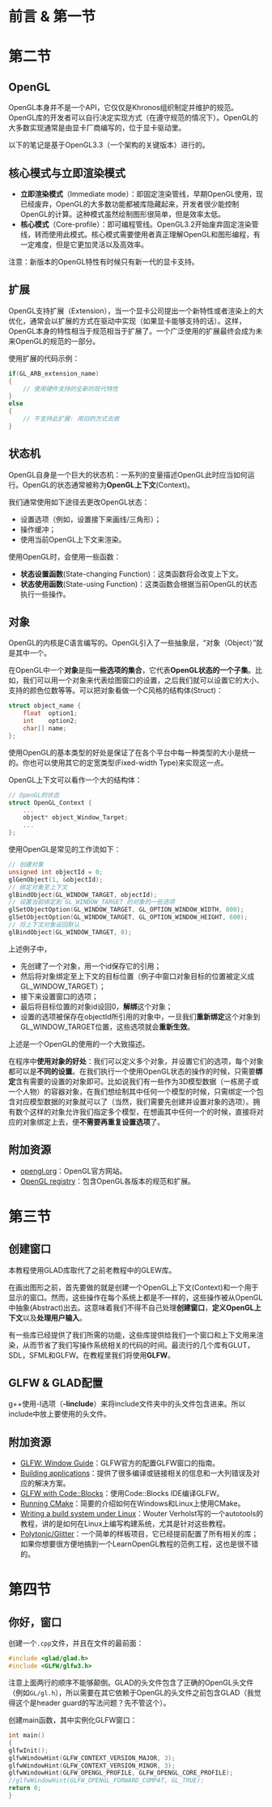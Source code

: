 # 前言 & 第一节





# 第二节

## OpenGL

OpenGL本身并不是一个API，它仅仅是Khronos组织制定并维护的规范。OpenGL库的开发者可以自行决定实现方式（在遵守规范的情况下）。OpenGL的大多数实现通常是由显卡厂商编写的，位于显卡驱动里。

以下的笔记是基于OpenGL3.3（一个架构的关键版本）进行的。



## 核心模式与立即渲染模式

- **立即渲染模式**（Immediate mode）：即固定渲染管线，早期OpenGL使用，现已经废弃，OpenGL的大多数功能都被库隐藏起来，开发者很少能控制OpenGL的计算。这种模式虽然绘制图形很简单，但是效率太低。
- **核心模式**（Core-profile）：即可编程管线。OpenGL3.2开始废弃固定渲染管线，转而使用此模式。核心模式需要使用者真正理解OpenGL和图形编程，有一定难度，但是它更加灵活以及高效率。

注意：新版本的OpenGL特性有时候只有新一代的显卡支持。



## 扩展

OpenGL支持扩展（Extension），当一个显卡公司提出一个新特性或者渲染上的大优化，通常会以扩展的方式在驱动中实现（如果显卡能够支持的话）。这样，OpenGL本身的特性相当于规范相当于扩展了。一个广泛使用的扩展最终会成为未来OpenGL的规范的一部分。

使用扩展的代码示例：


```c++
if(GL_ARB_extension_name)
{
    // 使用硬件支持的全新的现代特性
}
else
{
    // 不支持此扩展: 用旧的方式去做
}
```



## 状态机

OpenGL自身是一个巨大的状态机：一系列的变量描述OpenGL此时应当如何运行。OpenGL的状态通常被称为**OpenGL上下文**(Context)。

我们通常使用如下途径去更改OpenGL状态：

- 设置选项（例如，设置接下来画线/三角形）；
- 操作缓冲；
- 使用当前OpenGL上下文来渲染。



使用OpenGL时，会使用一些函数：

- **状态设置函数**(State-changing Function)：这类函数将会改变上下文。
- **状态使用函数**(State-using Function)：这类函数会根据当前OpenGL的状态执行一些操作。



## 对象

OpenGL的内核是C语言编写的。OpenGL引入了一些抽象层，“对象（Object）”就是其中一个。

在OpenGL中一个**对象**是指**一些选项的集合**，它代表**OpenGL状态的一个子集**。比如，我们可以用一个对象来代表绘图窗口的设置，之后我们就可以设置它的大小、支持的颜色位数等等。可以把对象看做一个C风格的结构体(Struct)：

```c++
struct object_name {
	float  option1;
	int    option2;
	char[] name;
};
```

使用OpenGL的基本类型的好处是保证了在各个平台中每一种类型的大小是统一的。你也可以使用其它的定宽类型(Fixed-width Type)来实现这一点。



OpenGL上下文可以看作一个大的结构体：

```c++
// OpenGL的状态
struct OpenGL_Context {
	...
	object* object_Window_Target;
	...     
};
```

使用OpenGL是常见的工作流如下：
```c++
// 创建对象
unsigned int objectId = 0;
glGenObject(1, &objectId);
// 绑定对象至上下文
glBindObject(GL_WINDOW_TARGET, objectId);
// 设置当前绑定到 GL_WINDOW_TARGET 的对象的一些选项
glSetObjectOption(GL_WINDOW_TARGET, GL_OPTION_WINDOW_WIDTH, 800);
glSetObjectOption(GL_WINDOW_TARGET, GL_OPTION_WINDOW_HEIGHT, 600);
// 将上下文对象设回默认
glBindObject(GL_WINDOW_TARGET, 0);
```

上述例子中，

- 先创建了一个对象，用一个id保存它的引用；
- 然后将对象绑定至上下文的目标位置（例子中窗口对象目标的位置被定义成GL_WINDOW_TARGET）；
- 接下来设置窗口的选项；
- 最后将目标位置的对象id设回0，**解绑**这个对象；
- 设置的选项被保存在objectId所引用的对象中，一旦我们**重新绑定**这个对象到GL_WINDOW_TARGET位置，这些选项就会**重新生效**。

上述是一个OpenGL的使用的一个大致描述。

在程序中**使用对象的好处**：我们可以定义多个对象，并设置它们的选项，每个对象都可以是**不同的设置**。在我们执行一个使用OpenGL状态的操作的时候，只需要**绑定**含有需要的设置的对象即可。比如说我们有一些作为3D模型数据（一栋房子或一个人物）的容器对象，在我们想绘制其中任何一个模型的时候，只需绑定一个包含对应模型数据的对象就可以了（当然，我们需要先创建并设置对象的选项）。拥有数个这样的对象允许我们指定多个模型，在想画其中任何一个的时候，直接将对应的对象绑定上去，便**不需要再重复设置选项**了。



## 附加资源

- [opengl.org](https://www.opengl.org/)：OpenGL官方网站。
- [OpenGL registry](https://www.opengl.org/registry/)：包含OpenGL各版本的规范和扩展。



# 第三节

## 创建窗口

本教程使用GLAD库取代了之前老教程中的GLEW库。

在画出图形之前，首先要做的就是创建一个OpenGL上下文(Context)和一个用于显示的窗口。然而，这些操作在每个系统上都是不一样的，这些操作被从OpenGL中抽象(Abstract)出去。这意味着我们不得不自己处理**创建窗口**，**定义OpenGL上下文**以及**处理用户输入**。

有一些库已经提供了我们所需的功能，这些库提供给我们一个窗口和上下文用来渲染，从而节省了我们写操作系统相关的代码的时间。最流行的几个库有GLUT，SDL，SFML和GLFW。在教程里我们将使用**GLFW**。



## GLFW & GLAD配置

g++使用-I选项（**-Iinclude**）来将include文件夹中的头文件包含进来。所以include中放上要使用的头文件。



## 附加资源

- [GLFW: Window Guide](http://www.glfw.org/docs/latest/window_guide.html)：GLFW官方的配置GLFW窗口的指南。
- [Building applications](http://www.opengl-tutorial.org/miscellaneous/building-your-own-c-application/)：提供了很多编译或链接相关的信息和一大列错误及对应的解决方案。
- [GLFW with Code::Blocks](http://wiki.codeblocks.org/index.php?title=Using_GLFW_with_Code::Blocks)：使用Code::Blocks IDE编译GLFW。
- [Running CMake](http://www.cmake.org/runningcmake/)：简要的介绍如何在Windows和Linux上使用CMake。
- [Writing a build system under Linux](http://learnopengl.com/demo/autotools_tutorial.txt)：Wouter Verholst写的一个autotools的教程，讲的是如何在Linux上编写构建系统，尤其是针对这些教程。
- [Polytonic/Glitter](https://github.com/Polytonic/Glitter)：一个简单的样板项目，它已经提前配置了所有相关的库；如果你想要很方便地搞到一个LearnOpenGL教程的范例工程，这也是很不错的。



# 第四节

## 你好，窗口

创建一个`.cpp`文件，并且在文件的最前面：

```c++
#include <glad/glad.h>
#include <GLFW/glfw3.h>
```

注意上面两行的顺序不能够颠倒。GLAD的头文件包含了正确的OpenGL头文件（例如`GL/gl.h`），所以需要在其它依赖于OpenGL的头文件之前包含GLAD（我觉得这个是header guard的写法问题？先不管这个）。

创建main函数，其中实例化GLFW窗口：
```c++
int main()
{
glfwInit();
glfwWindowHint(GLFW_CONTEXT_VERSION_MAJOR, 3);
glfwWindowHint(GLFW_CONTEXT_VERSION_MINOR, 3);
glfwWindowHint(GLFW_OPENGL_PROFILE, GLFW_OPENGL_CORE_PROFILE);
//glfwWindowHint(GLFW_OPENGL_FORWARD_COMPAT, GL_TRUE);
return 0;
}
```

